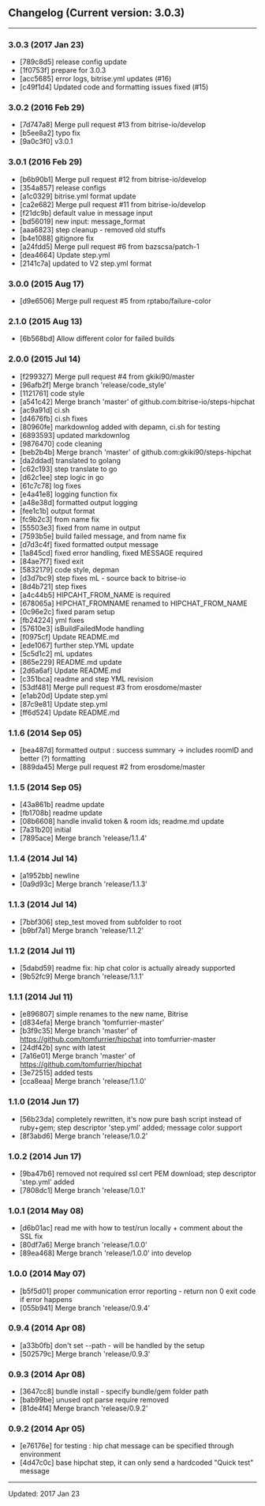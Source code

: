 ## Changelog (Current version: 3.0.3)

-----------------

### 3.0.3 (2017 Jan 23)

* [789c8d5] release config update
* [1f0753f] prepare for 3.0.3
* [acc5685] error logs, bitrise.yml updates (#16)
* [c49f1d4] Updated code and formatting issues fixed (#15)

### 3.0.2 (2016 Feb 29)

* [7d747a8] Merge pull request #13 from bitrise-io/develop
* [b5ee8a2] typo fix
* [9a0c3f0] v3.0.1

### 3.0.1 (2016 Feb 29)

* [b6b90b1] Merge pull request #12 from bitrise-io/develop
* [354a857] release configs
* [a1c0329] bitrise.yml format update
* [ca2e682] Merge pull request #11 from bitrise-io/develop
* [f21dc9b] default value in message input
* [bd56019] new input: message_format
* [aaa6823] step cleanup - removed old stuffs
* [b4e1088] gitignore fix
* [a24fdd5] Merge pull request #6 from bazscsa/patch-1
* [dea4664] Update step.yml
* [2141c7a] updated to V2 step.yml format

### 3.0.0 (2015 Aug 17)

* [d9e6506] Merge pull request #5 from rptabo/failure-color

### 2.1.0 (2015 Aug 13)

* [6b568bd] Allow different color for failed builds

### 2.0.0 (2015 Jul 14)

* [f299327] Merge pull request #4 from gkiki90/master
* [96afb2f] Merge branch 'release/code_style'
* [1121761] code style
* [a541c42] Merge branch 'master' of github.com:bitrise-io/steps-hipchat
* [ac9a91d] ci.sh
* [d4676fb] ci.sh fixes
* [80960fe] markdownlog added with depamn, ci.sh for testing
* [6893593] updated markdownlog
* [9876470] code cleaning
* [beb2b4b] Merge branch 'master' of github.com:gkiki90/steps-hipchat
* [da2ddad] translated to golang
* [c62c193] step translate to go
* [d62c1ee] step logic in go
* [61c7c78] log fixes
* [e4a41e8] logging function fix
* [a48e38d] formatted output logging
* [fee1c1b] output format
* [fc9b2c3] from name fix
* [55503e3] fixed from name in output
* [7593b5e] build failed message, and from name fix
* [d7d3c4f] fixed formatted output message
* [1a845cd] fixed error handling, fixed MESSAGE required
* [84ae7f7] fixed exit
* [5832179] code style, depman
* [d3d7bc9] step fixes mL - source back to bitrise-io
* [8d4b721] step fixes
* [a4c44b5] HIPCAHT_FROM_NAME is required
* [678065a] HIPCHAT_FROMNAME renamed to HIPCHAT_FROM_NAME
* [0c96e2c] fixed param setup
* [fb24224] yml fixes
* [57610e3] isBuildFailedMode handling
* [f0975cf] Update README.md
* [ede1067] further step.YML update
* [5c5d1c2] mL updates
* [865e229] README.md update
* [2d6a6af] Update README.md
* [c351bca] readme and step YML revision
* [53df481] Merge pull request #3 from erosdome/master
* [e1ab20d] Update step.yml
* [87c9e81] Update step.yml
* [ff6d524] Update README.md

### 1.1.6 (2014 Sep 05)

* [bea487d] formatted output : success summary -> includes roomID and better (?) formatting
* [889da45] Merge pull request #2 from erosdome/master

### 1.1.5 (2014 Sep 05)

* [43a861b] readme update
* [fb1708b] readme update
* [08b6608] handle invalid token & room ids; readme.md update
* [7a31b20] initial
* [7895ace] Merge branch 'release/1.1.4'

### 1.1.4 (2014 Jul 14)

* [a1952bb] newline
* [0a9d93c] Merge branch 'release/1.1.3'

### 1.1.3 (2014 Jul 14)

* [7bbf306] step_test moved from subfolder to root
* [b9bf7a1] Merge branch 'release/1.1.2'

### 1.1.2 (2014 Jul 11)

* [5dabd59] readme fix: hip chat color is actually already supported
* [9b52fc9] Merge branch 'release/1.1.1'

### 1.1.1 (2014 Jul 11)

* [e896807] simple renames to the new name, Bitrise
* [d834efa] Merge branch 'tomfurrier-master'
* [b3f9c35] Merge branch 'master' of https://github.com/tomfurrier/hipchat into tomfurrier-master
* [24df42b] sync with latest
* [7a16e01] Merge branch 'master' of https://github.com/tomfurrier/hipchat
* [3e72515] added tests
* [cca8eaa] Merge branch 'release/1.1.0'

### 1.1.0 (2014 Jun 17)

* [56b23da] completely rewritten, it's now pure bash script instead of ruby+gem; step descriptor 'step.yml' added; message color support
* [8f3abd6] Merge branch 'release/1.0.2'

### 1.0.2 (2014 Jun 17)

* [9ba47b6] removed not required ssl cert PEM download; step descriptor 'step.yml' added
* [7808dc1] Merge branch 'release/1.0.1'

### 1.0.1 (2014 May 08)

* [d6b01ac] read me with how to test/run locally + comment about the SSL fix
* [80df7a6] Merge branch 'release/1.0.0'
* [89ea468] Merge branch 'release/1.0.0' into develop

### 1.0.0 (2014 May 07)

* [b5f5d01] proper communication error reporting - return non 0 exit code if error happens
* [055b941] Merge branch 'release/0.9.4'

### 0.9.4 (2014 Apr 08)

* [a33b0fb] don't set --path - will be handled by the setup
* [502579c] Merge branch 'release/0.9.3'

### 0.9.3 (2014 Apr 08)

* [3647cc8] bundle install - specify bundle/gem folder path
* [bab99be] unused opt parse require removed
* [81de4f4] Merge branch 'release/0.9.2'

### 0.9.2 (2014 Apr 05)

* [e76176e] for testing : hip chat message can be specified through environment
* [4d47c0c] base hipchat step, it can only send a hardcoded "Quick test" message

-----------------

Updated: 2017 Jan 23